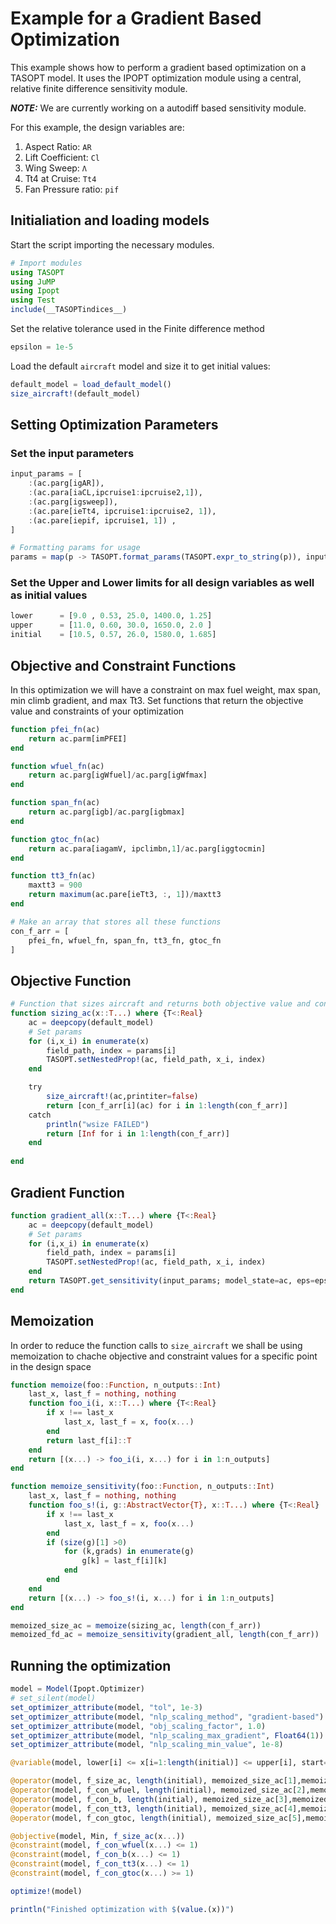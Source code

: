 # Example for a Gradient Based Optimization

This example shows how to perform a gradient based optimization on a TASOPT model. It uses the IPOPT optimization module using a central, relative finite difference sensitivity module.

**_NOTE:_**  We are currently working on a autodiff based sensitivity module.

For this example, the design variables are:

1. Aspect Ratio: `AR`
2. Lift Coefficient: `Cl`  
3. Wing Sweep: `Λ`
4. Tt4 at Cruise: `Tt4`
5. Fan Pressure ratio: `pif`

## Initialiation and loading models

Start the script importing the necessary modules.

```julia
# Import modules
using TASOPT
using JuMP
using Ipopt
using Test
include(__TASOPTindices__)
```

Set the relative tolerance used in the Finite difference method

```julia
epsilon = 1e-5
```

Load the default `aircraft` model and size it to get initial values:

```julia
default_model = load_default_model()
size_aircraft!(default_model)
```

## Setting Optimization Parameters

### Set the input parameters

```julia
input_params = [
    :(ac.parg[igAR]), 
    :(ac.para[iaCL,ipcruise1:ipcruise2,1]),
    :(ac.parg[igsweep]),
    :(ac.pare[ieTt4, ipcruise1:ipcruise2, 1]),
    :(ac.pare[iepif, ipcruise1, 1]) ,
]

# Formatting params for usage 
params = map(p -> TASOPT.format_params(TASOPT.expr_to_string(p)), input_params)
```

### Set the Upper and Lower limits for all design variables as well as initial values

```julia
lower      = [9.0 , 0.53, 25.0, 1400.0, 1.25]
upper      = [11.0, 0.60, 30.0, 1650.0, 2.0 ] 
initial    = [10.5, 0.57, 26.0, 1580.0, 1.685]

```

## Objective and Constraint Functions

In this optimization we will have a constraint on max fuel weight, max span, min climb gradient, and max Tt3. Set functions that return the objective value and constraints of your optimization

```julia
function pfei_fn(ac)
    return ac.parm[imPFEI]
end

function wfuel_fn(ac)
    return ac.parg[igWfuel]/ac.parg[igWfmax]
end

function span_fn(ac)
    return ac.parg[igb]/ac.parg[igbmax]
end

function gtoc_fn(ac)
    return ac.para[iagamV, ipclimbn,1]/ac.parg[iggtocmin]
end

function tt3_fn(ac)
    maxtt3 = 900
    return maximum(ac.pare[ieTt3, :, 1])/maxtt3
end

# Make an array that stores all these functions
con_f_arr = [
    pfei_fn, wfuel_fn, span_fn, tt3_fn, gtoc_fn
]
```

## Objective Function

```julia
# Function that sizes aircraft and returns both objective value and constraint values
function sizing_ac(x::T...) where {T<:Real}
    ac = deepcopy(default_model)
    # Set params
    for (i,x_i) in enumerate(x)
        field_path, index = params[i]
        TASOPT.setNestedProp!(ac, field_path, x_i, index)
    end

    try
        size_aircraft!(ac,printiter=false)
        return [con_f_arr[i](ac) for i in 1:length(con_f_arr)]
    catch
        println("wsize FAILED")
        return [Inf for i in 1:length(con_f_arr)]
    end
    
end
```

## Gradient Function

```julia
function gradient_all(x::T...) where {T<:Real}
    ac = deepcopy(default_model)
    # Set params
    for (i,x_i) in enumerate(x)
        field_path, index = params[i]
        TASOPT.setNestedProp!(ac, field_path, x_i, index)
    end
    return TASOPT.get_sensitivity(input_params; model_state=ac, eps=epsilon, optimizer=true, f_out_fn=con_f_arr)
end
```

## Memoization

In order to reduce the function calls to `size_aircraft` we shall be using memoization to chache objective and constraint values for a specific point in the design space

```julia
function memoize(foo::Function, n_outputs::Int)
    last_x, last_f = nothing, nothing
    function foo_i(i, x::T...) where {T<:Real}
        if x !== last_x
            last_x, last_f = x, foo(x...)
        end
        return last_f[i]::T
    end
    return [(x...) -> foo_i(i, x...) for i in 1:n_outputs]
end

function memoize_sensitivity(foo::Function, n_outputs::Int)
    last_x, last_f = nothing, nothing
    function foo_s!(i, g::AbstractVector{T}, x::T...) where {T<:Real}
        if x !== last_x
            last_x, last_f = x, foo(x...)
        end
        if (size(g)[1] >0)
            for (k,grads) in enumerate(g)
                g[k] = last_f[i][k]
            end
        end
    end
    return [(x...) -> foo_s!(i, x...) for i in 1:n_outputs]
end

memoized_size_ac = memoize(sizing_ac, length(con_f_arr))
memoized_fd_ac = memoize_sensitivity(gradient_all, length(con_f_arr))
```

## Running the optimization

```julia
model = Model(Ipopt.Optimizer)
# set_silent(model)
set_optimizer_attribute(model, "tol", 1e-3)
set_optimizer_attribute(model, "nlp_scaling_method", "gradient-based")
set_optimizer_attribute(model, "obj_scaling_factor", 1.0)
set_optimizer_attribute(model, "nlp_scaling_max_gradient", Float64(1))
set_optimizer_attribute(model, "nlp_scaling_min_value", 1e-8)

@variable(model, lower[i] <= x[i=1:length(initial)] <= upper[i], start=initial[i])

@operator(model, f_size_ac, length(initial), memoized_size_ac[1],memoized_fd_ac[1])
@operator(model, f_con_wfuel, length(initial), memoized_size_ac[2],memoized_fd_ac[2])
@operator(model, f_con_b, length(initial), memoized_size_ac[3],memoized_fd_ac[3])
@operator(model, f_con_tt3, length(initial), memoized_size_ac[4],memoized_fd_ac[4])
@operator(model, f_con_gtoc, length(initial), memoized_size_ac[5],memoized_fd_ac[5])

@objective(model, Min, f_size_ac(x...))
@constraint(model, f_con_wfuel(x...) <= 1)
@constraint(model, f_con_b(x...) <= 1)
@constraint(model, f_con_tt3(x...) <= 1)
@constraint(model, f_con_gtoc(x...) >= 1)

optimize!(model)

println("Finished optimization with $(value.(x))")

```
